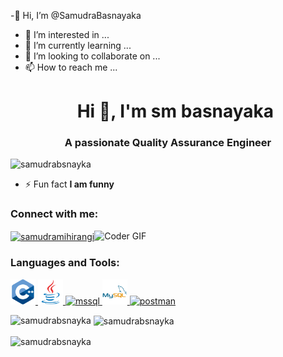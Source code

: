 -👋 Hi, I’m @SamudraBasnayaka
- 👀 I’m interested in ...
- 🌱 I’m currently learning ...
- 💞️ I’m looking to collaborate on ...
- 📫 How to reach me ...<h1 align="center">Hi 👋, I'm sm basnayaka</h1>
<h3 align="center">A passionate Quality Assurance Engineer</h3>

<p align="left"> <img src="https://komarev.com/ghpvc/?username=samudrabsnayka&label=Profile%20views&color=0e75b6&style=flat" alt="samudrabsnayka" /> </p>

- ⚡ Fun fact **I am funny**

<h3 align="left">Connect with me:</h3>
<p align="left">
<a href="https://linkedin.com/in/samudramihirangi" target="blank"><img align="center" src="https://raw.githubusercontent.com/rahuldkjain/github-profile-readme-generator/master/src/images/icons/Social/linked-in-alt.svg" alt="samudramihirangi" height="30" width="40" /></a><img alt="Coder GIF" height=250 width=350 src="https://cdn.dribbble.com/users/730703/screenshots/6581243/avento.gif" />
</p>

<h3 align="left">Languages and Tools:</h3>
<p align="left"> <a href="https://www.w3schools.com/cpp/" target="_blank" rel="noreferrer"> <img src="https://raw.githubusercontent.com/devicons/devicon/master/icons/cplusplus/cplusplus-original.svg" alt="cplusplus" width="40" height="40"/> </a> <a href="https://www.java.com" target="_blank" rel="noreferrer"> <img src="https://raw.githubusercontent.com/devicons/devicon/master/icons/java/java-original.svg" alt="java" width="40" height="40"/> </a> <a href="https://www.microsoft.com/en-us/sql-server" target="_blank" rel="noreferrer"> <img src="https://www.svgrepo.com/show/303229/microsoft-sql-server-logo.svg" alt="mssql" width="40" height="40"/> </a> <a href="https://www.mysql.com/" target="_blank" rel="noreferrer"> <img src="https://raw.githubusercontent.com/devicons/devicon/master/icons/mysql/mysql-original-wordmark.svg" alt="mysql" width="40" height="40"/> </a> <a href="https://postman.com" target="_blank" rel="noreferrer"> <img src="https://www.vectorlogo.zone/logos/getpostman/getpostman-icon.svg" alt="postman" width="40" height="40"/> </a> </p>

<p><img align="left" src="https://github-readme-stats.vercel.app/api/top-langs?username=samudrabsnayka&show_icons=true&locale=en&layout=compact" alt="samudrabsnayka" /></p>

<p>&nbsp;<img align="center" src="https://github-readme-stats.vercel.app/api?username=samudrabsnayka&show_icons=true&locale=en" alt="samudrabsnayka" /></p>

<p><img align="center" src="https://github-readme-streak-stats.herokuapp.com/?user=samudrabsnayka&" alt="samudrabsnayka" /></p>

<!---
SamudraBasnayaka/SamudraBasnayaka is a ✨ special ✨ repository because its `README.md` (this file) appears on your GitHub profile.
You can click the Preview link to take a look at your changes.
--->
